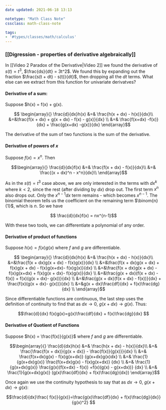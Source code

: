 ```yaml
---
date updated: 2021-06-18 13:13

notetype: "Math Class Note"
cssclass: math-class-note

tags: 
- '#types/classes/math/calculus'
---
```


### [[Digression - properties of derivative algebraically]]

In [[Video 2 Paradox of the Derivative|Video 2]] we found the derivative of $s(t) = t^3$, $\frac{ds}{dt} = 3t^2$. We found this by expanding out the fraction $\frac{s(t + dt) - s(t)}{dt}$, then dropping all the $dt$ terms.  What else can we extract from this function for univariate derivatves?

#### Derivative of a sum:

Suppose $h(x) = f(x) + g(x). 

$$
\begin{array}{} 
\frac{d}{dx}h(x) &=& \frac{h(x + dx) - h(x)}{dx}\\
&=&\frac{f(x + dx) + g(x + dx) - f(x) - g(x)}{dx} \\
&=& \frac{f(x+dx) -f(x)}{dx} + \frac{g(x+dx) -g(x)}{dx}
\end{array}$$

The derivative of the sum of two functions is the sum of the derivative. 

#### Derivative of powers of $x$

Suppose $f(x) = x^n$. Then

$$\begin{array}{} 
\frac{d}{dx}f(x) &=& \frac{f(x + dx) - f(x)}{dx}\\
&=& \frac{(x + dx)^n - x^n}{dx}\\
\end{array}$$

As in the $s(t) = t^3$ case above, we are only interested in the terms with $dx^k$ where $k<2$, since the rest (after dividing by $dx$) drop out. The first term $x^n$ also drops out. Only the $x^{n-1}dx$ term remains - which becomes $x^{n-1}$. The binomial theorem tells us the coefficient on the remaining term $\binom{n}{1}$, which is $n$. So we have 

$$ \frac{d}{dx}f(x) = nx^{n-1}$$

With these two tools, we can differentiate a polynomial of any order. 

#### Derivative of product of functions

Suppose $h(x) = f(x)g(x)$ where $f$ and $g$ are differentiable. 

$$
\begin{array}{} 
\frac{d}{dx}h(x) &=& \frac{h(x + dx) - h(x)}{dx}\\
&=&\frac{f(x + dx)g(x + dx) - f(x)g(x)}{dx} \\
&=&\frac{f(x + dx)g(x + dx) + f(x)g(x + dx) - f(x)g(x+dx)- f(x)g(x)}{dx} \\
&=&\frac{f(x + dx)g(x + dx) - f(x)g(x+dx) + f(x)g(x + dx)- f(x)g(x)}{dx} \\
&=&\frac{g(x + dx)(f(x + dx) - f(x)) + f(x)(g(x + dx)- g(x))}{dx} \\
&=&\frac{g(x + dx)(f(x + dx) - f(x))}{dx} + \frac{f(x)(g(x + dx)- g(x))}{dx} \\
&=&g(x + dx)\frac{df}{dx} + f(x)\frac{dg}{dx} \\
\end{array}$$

Since differentiable functions are continuous, the last step uses the definition of continuity to find that as $dx \to 0$, $g(x+dx) \to g(x)$. Thus:

$$\frac{d}{dx} f(x)g(x)=g(x)\frac{df}{dx} + f(x)\frac{dg}{dx} $$

#### Derivative of Quotient of Functions

Suppose $h(x) = \frac{f(x)}{g(x)}$ where $f$ and $g$ are differentiable. 

$$\begin{array}{} 
\frac{d}{dx}h(x) &=& \frac{h(x + dx) - h(x)}{dx}\\
&=& \frac{\frac{f(x + dx)}{g(x + dx)} - \frac{f(x)}{g(x)}}{dx} \\
&=& \frac{f(x+dx)g(x) - f(x)g(x+dx)} {g(x+dx)g(x)dx} \\
&=& \frac{1}{g(x+dx)g(x)} \frac{f(x+dx)g(x) - f(x)g(x+dx)} {dx} \\
&=& \frac{1}{g(x+dx)g(x)} \frac{g(x)(f(x+dx)  - f(x)) +f(x)(g(x) - g(x+dx))} {dx} \\
&=& \frac{1}{g(x+dx)g(x)} (g(x)\frac{df}{dx} + f(x)\frac{dg}{dx})
\end{array}$$

Once again we use the continuity hypothesis to say that as $dx \to 0$, $g(x+dx) \to g(x)$:

$$\frac{d}{dx}\frac{ f(x)}{g(x)}=\frac{g(x)\frac{df}{dx} + f(x)\frac{dg}{dx}}{g(x)^2}  $$